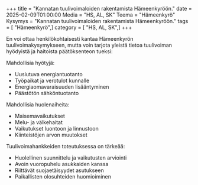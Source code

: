+++
title = "Kannatan tuulivoimaloiden rakentamista Hämeenkyröön."
date = 2025-02-09T01:00:00
Media = "HS, AL, SK"
Teema = "Hämeenkyrö"
Kysymys = "Kannatan tuulivoimaloiden rakentamista Hämeenkyröön."
tags = [ "Hämeenkyrö",]
category = [ "HS, AL, SK",]
+++

En voi ottaa henkilökohtaisesti kantaa Hämeenkyrön tuulivoimakysymykseen, mutta voin tarjota yleistä tietoa tuulivoiman hyödyistä ja haitoista päätöksenteon tueksi:

Mahdollisia hyötyjä:
- Uusiutuva energiantuotanto
- Työpaikat ja verotulot kunnalle
- Energiaomavaraisuuden lisääntyminen
- Päästötön sähköntuotanto

Mahdollisia huolenaiheita:
- Maisemavaikutukset
- Melu- ja välkehaitat
- Vaikutukset luontoon ja linnustoon
- Kiinteistöjen arvon muutokset

Tuulivoimahankkeiden toteutuksessa on tärkeää:
- Huolellinen suunnittelu ja vaikutusten arviointi
- Avoin vuoropuhelu asukkaiden kanssa
- Riittävät suojaetäisyydet asutukseen
- Paikallisten olosuhteiden huomioiminen